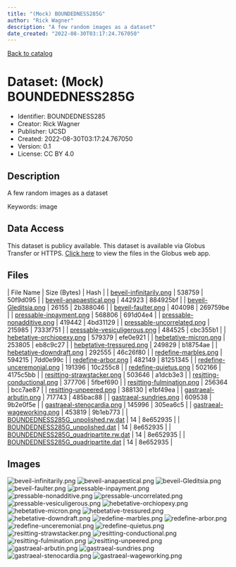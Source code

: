 ```yaml
---
title: "(Mock) BOUNDEDNESS285G"
author: "Rick Wagner"
description: "A few random images as a dataset"
date_created: "2022-08-30T03:17:24.767050"
---
```


[Back to catalog](../#datasets)

# Dataset: (Mock) BOUNDEDNESS285G

- Identifier: BOUNDEDNESS285
- Creator: Rick Wagner
- Publisher: UCSD
- Created: 2022-08-30T03:17:24.767050
- Version: 0.1
- License: CC BY 4.0


## Description
A few random images as a dataset

Keywords: image


## Data Access
This dataset is publicy available.
This dataset is available via Globus Transfer or HTTPS.
[Click here](https://app.globus.org/file-manager?origin_id=527fe9c0-5782-4a2a-a097-ea2f06fe68ab&origin_path=/public/BOUNDEDNESS285/) to view the files in the Globus web app.


## Files

| File Name | Size (Bytes) | Hash |
| [beveil-infinitarily.png](https://g-079c7d.ca528.03c0.data.globus.org/public/BOUNDEDNESS285/beveil-infinitarily.png) | 538759 | 50f9d095 |
| [beveil-anapaestical.png](https://g-079c7d.ca528.03c0.data.globus.org/public/BOUNDEDNESS285/beveil-anapaestical.png) | 442923 | 884925bf |
| [beveil-Gleditsia.png](https://g-079c7d.ca528.03c0.data.globus.org/public/BOUNDEDNESS285/beveil-Gleditsia.png) | 26155 | 2b388046 |
| [beveil-faulter.png](https://g-079c7d.ca528.03c0.data.globus.org/public/BOUNDEDNESS285/beveil-faulter.png) | 404098 | 269759be |
| [pressable-inpayment.png](https://g-079c7d.ca528.03c0.data.globus.org/public/BOUNDEDNESS285/pressable-inpayment.png) | 568806 | 691d04e4 |
| [pressable-nonadditive.png](https://g-079c7d.ca528.03c0.data.globus.org/public/BOUNDEDNESS285/pressable-nonadditive.png) | 419442 | 4bd31129 |
| [pressable-uncorrelated.png](https://g-079c7d.ca528.03c0.data.globus.org/public/BOUNDEDNESS285/pressable-uncorrelated.png) | 215985 | 7333f751 |
| [pressable-vesiculigerous.png](https://g-079c7d.ca528.03c0.data.globus.org/public/BOUNDEDNESS285/pressable-vesiculigerous.png) | 484525 | cbc355b1 |
| [hebetative-orchiopexy.png](https://g-079c7d.ca528.03c0.data.globus.org/public/BOUNDEDNESS285/hebetative-orchiopexy.png) | 579379 | efe0e921 |
| [hebetative-micron.png](https://g-079c7d.ca528.03c0.data.globus.org/public/BOUNDEDNESS285/hebetative-micron.png) | 253805 | eb8c9c27 |
| [hebetative-tressured.png](https://g-079c7d.ca528.03c0.data.globus.org/public/BOUNDEDNESS285/hebetative-tressured.png) | 249829 | b18754ae |
| [hebetative-downdraft.png](https://g-079c7d.ca528.03c0.data.globus.org/public/BOUNDEDNESS285/hebetative-downdraft.png) | 292555 | 46c26f80 |
| [redefine-marbles.png](https://g-079c7d.ca528.03c0.data.globus.org/public/BOUNDEDNESS285/redefine-marbles.png) | 594215 | 7dd0e99c |
| [redefine-arbor.png](https://g-079c7d.ca528.03c0.data.globus.org/public/BOUNDEDNESS285/redefine-arbor.png) | 482149 | 81251345 |
| [redefine-unceremonial.png](https://g-079c7d.ca528.03c0.data.globus.org/public/BOUNDEDNESS285/redefine-unceremonial.png) | 191396 | 10c255c8 |
| [redefine-quietus.png](https://g-079c7d.ca528.03c0.data.globus.org/public/BOUNDEDNESS285/redefine-quietus.png) | 502166 | 4175c5bb |
| [resitting-strawstacker.png](https://g-079c7d.ca528.03c0.data.globus.org/public/BOUNDEDNESS285/resitting-strawstacker.png) | 503646 | a1dcb3e3 |
| [resitting-conductional.png](https://g-079c7d.ca528.03c0.data.globus.org/public/BOUNDEDNESS285/resitting-conductional.png) | 377706 | 5fbef690 |
| [resitting-fulmination.png](https://g-079c7d.ca528.03c0.data.globus.org/public/BOUNDEDNESS285/resitting-fulmination.png) | 256364 | bcc7ae87 |
| [resitting-unpeered.png](https://g-079c7d.ca528.03c0.data.globus.org/public/BOUNDEDNESS285/resitting-unpeered.png) | 388130 | e1bf49ea |
| [gastraeal-arbutin.png](https://g-079c7d.ca528.03c0.data.globus.org/public/BOUNDEDNESS285/gastraeal-arbutin.png) | 717743 | 485bac88 |
| [gastraeal-sundries.png](https://g-079c7d.ca528.03c0.data.globus.org/public/BOUNDEDNESS285/gastraeal-sundries.png) | 609538 | 9b2e0f5e |
| [gastraeal-stenocardia.png](https://g-079c7d.ca528.03c0.data.globus.org/public/BOUNDEDNESS285/gastraeal-stenocardia.png) | 145996 | 305ea6c5 |
| [gastraeal-wageworking.png](https://g-079c7d.ca528.03c0.data.globus.org/public/BOUNDEDNESS285/gastraeal-wageworking.png) | 453819 | 9b1eb773 |
| [BOUNDEDNESS285G_unpolished.rw.dat](https://g-079c7d.ca528.03c0.data.globus.org/public/BOUNDEDNESS285/BOUNDEDNESS285G_unpolished.rw.dat) | 14 | 8e652935 |
| [BOUNDEDNESS285G_unpolished.dat](https://g-079c7d.ca528.03c0.data.globus.org/public/BOUNDEDNESS285/BOUNDEDNESS285G_unpolished.dat) | 14 | 8e652935 |
| [BOUNDEDNESS285G_quadripartite.rw.dat](https://g-079c7d.ca528.03c0.data.globus.org/public/BOUNDEDNESS285/BOUNDEDNESS285G_quadripartite.rw.dat) | 14 | 8e652935 |
| [BOUNDEDNESS285G_quadripartite.dat](https://g-079c7d.ca528.03c0.data.globus.org/public/BOUNDEDNESS285/BOUNDEDNESS285G_quadripartite.dat) | 14 | 8e652935 |



## Images
![beveil-infinitarily.png](https://g-079c7d.ca528.03c0.data.globus.org/public/BOUNDEDNESS285/beveil-infinitarily.png) ![beveil-anapaestical.png](https://g-079c7d.ca528.03c0.data.globus.org/public/BOUNDEDNESS285/beveil-anapaestical.png) ![beveil-Gleditsia.png](https://g-079c7d.ca528.03c0.data.globus.org/public/BOUNDEDNESS285/beveil-Gleditsia.png) ![beveil-faulter.png](https://g-079c7d.ca528.03c0.data.globus.org/public/BOUNDEDNESS285/beveil-faulter.png) ![pressable-inpayment.png](https://g-079c7d.ca528.03c0.data.globus.org/public/BOUNDEDNESS285/pressable-inpayment.png) ![pressable-nonadditive.png](https://g-079c7d.ca528.03c0.data.globus.org/public/BOUNDEDNESS285/pressable-nonadditive.png) ![pressable-uncorrelated.png](https://g-079c7d.ca528.03c0.data.globus.org/public/BOUNDEDNESS285/pressable-uncorrelated.png) ![pressable-vesiculigerous.png](https://g-079c7d.ca528.03c0.data.globus.org/public/BOUNDEDNESS285/pressable-vesiculigerous.png) ![hebetative-orchiopexy.png](https://g-079c7d.ca528.03c0.data.globus.org/public/BOUNDEDNESS285/hebetative-orchiopexy.png) ![hebetative-micron.png](https://g-079c7d.ca528.03c0.data.globus.org/public/BOUNDEDNESS285/hebetative-micron.png) ![hebetative-tressured.png](https://g-079c7d.ca528.03c0.data.globus.org/public/BOUNDEDNESS285/hebetative-tressured.png) ![hebetative-downdraft.png](https://g-079c7d.ca528.03c0.data.globus.org/public/BOUNDEDNESS285/hebetative-downdraft.png) ![redefine-marbles.png](https://g-079c7d.ca528.03c0.data.globus.org/public/BOUNDEDNESS285/redefine-marbles.png) ![redefine-arbor.png](https://g-079c7d.ca528.03c0.data.globus.org/public/BOUNDEDNESS285/redefine-arbor.png) ![redefine-unceremonial.png](https://g-079c7d.ca528.03c0.data.globus.org/public/BOUNDEDNESS285/redefine-unceremonial.png) ![redefine-quietus.png](https://g-079c7d.ca528.03c0.data.globus.org/public/BOUNDEDNESS285/redefine-quietus.png) ![resitting-strawstacker.png](https://g-079c7d.ca528.03c0.data.globus.org/public/BOUNDEDNESS285/resitting-strawstacker.png) ![resitting-conductional.png](https://g-079c7d.ca528.03c0.data.globus.org/public/BOUNDEDNESS285/resitting-conductional.png) ![resitting-fulmination.png](https://g-079c7d.ca528.03c0.data.globus.org/public/BOUNDEDNESS285/resitting-fulmination.png) ![resitting-unpeered.png](https://g-079c7d.ca528.03c0.data.globus.org/public/BOUNDEDNESS285/resitting-unpeered.png) ![gastraeal-arbutin.png](https://g-079c7d.ca528.03c0.data.globus.org/public/BOUNDEDNESS285/gastraeal-arbutin.png) ![gastraeal-sundries.png](https://g-079c7d.ca528.03c0.data.globus.org/public/BOUNDEDNESS285/gastraeal-sundries.png) ![gastraeal-stenocardia.png](https://g-079c7d.ca528.03c0.data.globus.org/public/BOUNDEDNESS285/gastraeal-stenocardia.png) ![gastraeal-wageworking.png](https://g-079c7d.ca528.03c0.data.globus.org/public/BOUNDEDNESS285/gastraeal-wageworking.png) 



